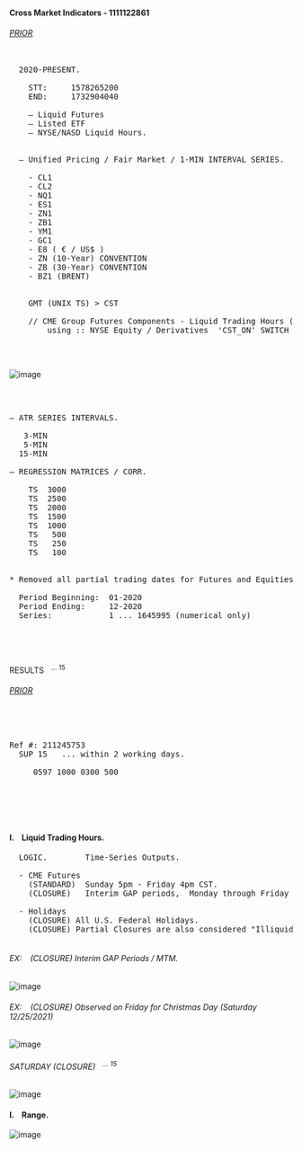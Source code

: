 
#### Cross Market Indicators - 1111122861




###### [PRIOR](https://github.com/CTRLcapX/Strategy-Metrics/blob/main/1.%20Backtesting%20Blotter.md)

<pre>

  2020-PRESENT. 
     
    STT:     1578265200
    END:     1732904040
     
    — Liquid Futures 
    — Listed ETF
    — NYSE/NASD Liquid Hours.

  
  — Unified Pricing / Fair Market / 1-MIN INTERVAL SERIES.
  
    - CL1
    - CL2
    - NQ1
    - ES1
    - ZN1
    - ZB1
    - YM1
    - GC1
    - E8 ( € / US$ ) 
    - ZN (10-Year) CONVENTION
    - ZB (30-Year) CONVENTION
    - BZ1 (BRENT)


    GMT (UNIX TS) > CST 
    
    // CME Group Futures Components - Liquid Trading Hours (Sunday - Friday) 
        using :: NYSE Equity / Derivatives  'CST_ON' SWITCH -- Liquid NYSE Trading Hours (8:30 - 3PM CST)

  
  
</pre>



    
![image](https://github.com/user-attachments/assets/fc20c568-2548-4932-bb24-fce3fa193586)



</br>

<pre>

— ATR SERIES INTERVALS.
  
   3-MIN
   5-MIN
  15-MIN

— REGRESSION MATRICES / CORR.

    TS  3000
    TS  2500
    TS  2000
    TS  1500
    TS  1000
    TS   500
    TS   250
    TS   100


* Removed all partial trading dates for Futures and Equities / no gaps.
  
  Period Beginning:  01-2020
  Period Ending:     12-2020
  Series:            1 ... 1645995 (numerical only)
                                   
</pre>


<performance metrics courtesy of compuboxes>
  
</br>

<they are boxes>

<br>


RESULTS <sup> &ensp; ...  15</sup>
###### [PRIOR](https://github.com/CTRLcapX/Strategy-Metrics/blob/main/1.%20Backtesting%20Blotter.md)

</br>


</br>




<!-- 2024-12-05T16:04:21.8924925-06:00 -->

<pre>
Ref #: 211245753
  SUP 15   ... within 2 working days.
  
     0597 1000 0300 500
  
</pre>

</br> </br> </br> 


#### I. &ensp; Liquid Trading Hours.

<pre>
  LOGIC.        Time-Series Outputs.
  
  - CME Futures 
    (STANDARD)  Sunday 5pm - Friday 4pm CST.
    (CLOSURE)   Interim GAP periods,  Monday through Friday 4-5pm CST.
    
  - Holidays
    (CLOSURE) All U.S. Federal Holidays.
    (CLOSURE) Partial Closures are also considered "Illiquid".
  
</pre>


###### EX: &ensp; (CLOSURE) Interim GAP Periods / MTM.

![image](https://github.com/user-attachments/assets/28f9fe89-be45-4531-8831-8d64e0143dbd)

###### EX: &ensp; (CLOSURE) Observed on Friday for Christmas Day (Saturday 12/25/2021)

![image](https://github.com/user-attachments/assets/9c418188-1dd2-4927-a477-6fee5d764c75)

###### SATURDAY (CLOSURE)  <sup> &ensp; ...  15</sup>

![image](https://github.com/user-attachments/assets/76feba06-3ffc-415c-a7af-aa170466e0b9)



#### I. &ensp; Range.

![image](https://github.com/user-attachments/assets/ee462836-fd92-4fa2-9962-f6bb0c53d580)
